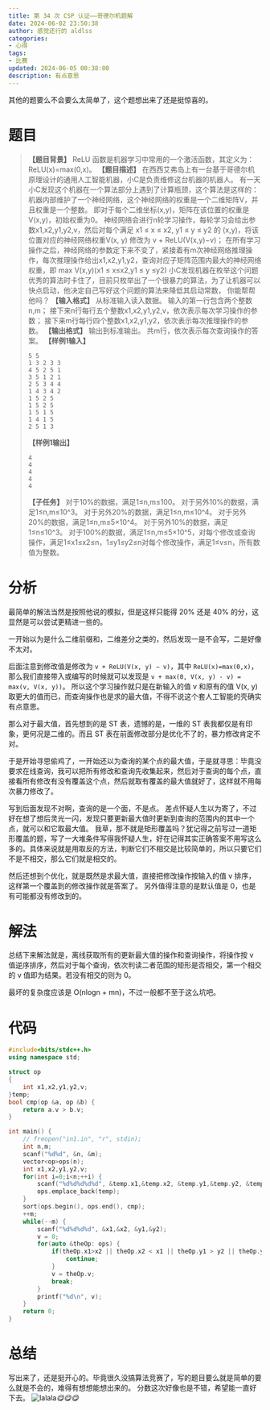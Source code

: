 ```yaml
---
title: 第 34 次 CSP 认证——哥德尔机题解
date: 2024-06-02 23:50:38
author: 感觉还行的 aldlss
categories:
- 心得
tags: 
- 比赛
updated: 2024-06-05 00:38:00
description: 有点意思
---
```


其他的题要么不会要么太简单了，这个题想出来了还是挺惊喜的。

<!-- more -->

# 题目

> __【题目背景】__
> ReLU 函数是机器学习中常用的一个激活函数，其定义为：ReLU(x)=max(0,x)。
> __【题目描述】__
> 在西西艾弗岛上有一台基于哥德尔机原理设计的通用人工智能机器，小C是负责维修这台机器的机器人。
> 有一天小C发现这个机器在一个算法部分上遇到了计算瓶颈，这个算法是这样的：
机器内部维护了一个神经网络，这个神经网络的权重是一个二维矩阵V，并且权重是一个整数。
> 即对于每个二维坐标(x,y)，矩阵在该位置的权重是V(x,y)，初始权重为0。
神经网络会进行n轮学习操作，每轮学习会给出参数x1,x2,y1,y2,v，然后对每个满足 x1 ≤ x ≤ x2, y1 ≤ y ≤ y2 的 (x,y)，将该位置对应的神经网络权重V(x, y) 修改为 v + ReLU(V(x,y)−v)；
> 在所有学习操作之后，神经网络的参数定下来不变了，紧接着有m次神经网络推理操作，每次推理操作给出x1,x2,y1,y2，查询对应子矩阵范围内最大的神经网络权重，即 max V(x,y)(x1 ≤ x≤x2,y1 ≤ y ≤y2)
> 小C发现机器在枚举这个问题优秀的算法时卡住了，目前只枚举出了一个很暴力的算法，为了让机器可以快点启动，他决定自己写好这个问题的算法来降低其启动常数，
你能帮帮他吗？
> __【输入格式】__
> 从标准输入读入数据。
> 输入的第一行包含两个整数n,m；
> 接下来n行每行五个整数x1,x2,y1,y2,v，依次表示每次学习操作的参数；
> 接下来m行每行四个整数x1,x2,y1,y2，依次表示每次推理操作的参数。
> __【输出格式】__
> 输出到标准输出。
> 共m行，依次表示每次查询操作的答案。
> __【样例1输入】__
> ```
> 5 5
> 1 3 2 3 3
> 4 5 2 5 1
> 3 5 1 2 1
> 2 5 3 4 4
> 1 4 3 4 2
> 1 5 2 5
> 1 5 2 5
> 1 5 1 5
> 1 4 1 5
> 2 5 1 3
> ```
> __【样例1输出】__
> ```
> 4
> 4
> 4
> 4
> 4
> ```
> __【子任务】__
> 对于10%的数据，满足1≤n,m≤100。
> 对于另外10%的数据，满足1≤n,m≤10^3。
> 对于另外20%的数据，满足1≤n,m≤10^4。
> 对于另外20%的数据，满足1≤n,m≤5×10^4。
> 对于另外10%的数据，满足1≤n≤10^3。
> 对于100%的数据，满足1≤n,m≤5×10^5，对每个修改或查询操作，满足1≤x1≤x2≤n，1≤y1≤y2≤n对每个修改操作，满足1≤v≤n，所有数值为整数。


# 分析

最简单的解法当然是按照他说的模拟，但是这样只能得 20% 还是 40% 的分，这显然是可以尝试更精进一些的。

一开始以为是什么二维前缀和，二维差分之类的，然后发现一是不会写，二是好像不太对。

后面注意到修改值是修改为 `v + ReLU(V(x, y) − v)`，其中 `ReLU(x)=max(0,x)`，那么我们直接带入或编写的时候就可以发现是 `v + max(0, V(x, y) - v) = max(v, V(x, y))`。
所以这个学习操作就只是在新输入的值 v 和原有的值 V(x, y) 取更大的值而已，而查询操作也是求的最大值，不得不说这个套人工智能的壳确实有点意思。

那么对于最大值，首先想到的是 ST 表，遗憾的是，一维的 ST 表我都仅是有印象，更何况是二维的。而且 ST 表在前面修改部分是优化不了的，暴力修改肯定不对。

于是开始寻思偷鸡了，一开始还以为查询的某个点的最大值，于是就寻思：毕竟没要求在线查询，我可以把所有修改和查询先收集起来，然后对于查询的每个点，直接看所有修改有没有覆盖这个点，然后就取有覆盖的最大值就好了，这样就不用每次暴力修改了。

写到后面发现不对啊，查询的是一个面，不是点。
差点怀疑人生以为寄了，不过好在想了想后灵光一闪，发现只要更新最大值时更新到查询的范围内的其中一个点，就可以和它取最大值。
我草，那不就是矩形覆盖吗？犹记得之前写过一道矩形覆盖的题，写了一大堆条件写得我怀疑人生，好在记得其实正确答案不用写这么多的。具体来说就是用取反的方法，判断它们不相交是比较简单的，所以只要它们不是不相交，那么它们就是相交的。

然后还想到个优化，就是既然是求最大值，直接把修改操作按输入的值 v 排序，这样第一个覆盖到的修改操作就是答案了。
另外值得注意的是默认值是 0，也是有可能都没有修改到的。

# 解法

总结下来解法就是，离线获取所有的更新最大值的操作和查询操作，将操作按 v 值逆序排序，然后对于每个查询，依次判读二者范围的矩形是否相交，第一个相交的 v 值即为结果。若没有相交的则为 0。

最坏的复杂度应该是 O(nlogn + mn)，不过一般都不至于这么坑吧。

# 代码

```cpp
#include<bits/stdc++.h>
using namespace std;

struct op
{
    int x1,x2,y1,y2,v;
}temp;
bool cmp(op &a, op &b) {
    return a.v > b.v;
}

int main() {
    // freopen("in1.in", "r", stdin);
    int n,m;
    scanf("%d%d", &n, &m);
    vector<op>ops(n);
    int x1,x2,y1,y2,v;
    for(int i=0;i<n;++i) {
        scanf("%d%d%d%d%d", &temp.x1,&temp.x2, &temp.y1,&temp.y2, &temp.v);
        ops.emplace_back(temp);
    }
    sort(ops.begin(), ops.end(), cmp);
    ++m;
    while(--m) {
        scanf("%d%d%d%d", &x1,&x2, &y1,&y2);
        v = 0;
        for(auto &theOp: ops) {
            if(theOp.x1>x2 || theOp.x2 < x1 || theOp.y1 > y2 || theOp.y2 < y1) {
                continue;
            }
            v = theOp.v;
            break;
        }
        printf("%d\n", v);
    }
    return 0;
}
```

# 总结

写出来了，还是挺开心的。毕竟很久没搞算法竞赛了，写的题目要么就是简单的要么就是不会的，难得有想想能想出来的。
分数这次好像也是不错，希望能一直好下去。
![lalala](https://cdn.suwako.cn/aldlss-blog/pic/QQ图片20240605003441.jpg)_😋😋😋_